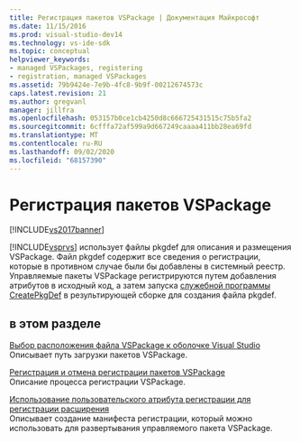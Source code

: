 ```yaml
---
title: Регистрация пакетов VSPackage | Документация Майкрософт
ms.date: 11/15/2016
ms.prod: visual-studio-dev14
ms.technology: vs-ide-sdk
ms.topic: conceptual
helpviewer_keywords:
- managed VSPackages, registering
- registration, managed VSPackages
ms.assetid: 79b9424e-7e9b-4fc8-9b9f-00212674573c
caps.latest.revision: 21
ms.author: gregvanl
manager: jillfra
ms.openlocfilehash: 053157b0ce1cb4250d8c666725431515c75b5fa2
ms.sourcegitcommit: 6cfffa72af599a9d667249caaaa411bb28ea69fd
ms.translationtype: MT
ms.contentlocale: ru-RU
ms.lasthandoff: 09/02/2020
ms.locfileid: "68157390"
---
```

# <a name="registering-vspackages"></a>Регистрация пакетов VSPackage
[!INCLUDE[vs2017banner](../../includes/vs2017banner.md)]

[!INCLUDE[vsprvs](../../includes/vsprvs-md.md)] использует файлы pkgdef для описания и размещения VSPackage. Файл pkgdef содержит все сведения о регистрации, которые в противном случае были бы добавлены в системный реестр. Управляемые пакеты VSPackage регистрируются путем добавления атрибутов в исходный код, а затем запуска [служебной программы CreatePkgDef](../../extensibility/internals/createpkgdef-utility.md) в результирующей сборке для создания файла pkgdef.  
  
## <a name="in-this-section"></a>в этом разделе  
 [Выбор расположения файла VSPackage к оболочке Visual Studio](../../extensibility/internals/specifying-vspackage-file-location-to-the-vs-shell.md)  
 Описывает путь загрузки пакетов VSPackage.  
  
 [Регистрация и отмена регистрации пакетов VSPackage](../../extensibility/registering-and-unregistering-vspackages.md)  
 Описание процесса регистрации VSPackage.  
  
 [Использование пользовательского атрибута регистрации для регистрации расширения](../../misc/using-a-custom-registration-attribute-to-register-an-extension.md)  
 Описывает создание манифеста регистрации, который можно использовать для развертывания управляемого пакета VSPackage.

